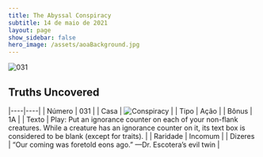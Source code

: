 ```yaml
---
title: The Abyssal Conspiracy
subtitle: 14 de maio de 2021
layout: page
show_sidebar: false
hero_image: /assets/aoaBackground.jpg
---
```


![031](https://cards-keyforge.s3.eu-north-1.amazonaws.com/media/en/tac/031.png)

## Truths Uncovered

|----|----|
| Número | 031 |
| Casa | ![Conspiracy](https://raw.githubusercontent.com/cardsofkeyforge/cardsofkeyforge.github.io/master/rotk/conspiracy.png "Conspiracy") |
| Tipo | Ação |
| Bônus | 1A |
| Texto | Play: Put an ignorance counter on each of your non-flank creatures. While a creature has an ignorance counter on it, its text box is considered to be blank (except for traits). |
| Raridade | Incomum |
| Dizeres | “Our coming was foretold eons ago.” —Dr. Escotera’s evil twin |
